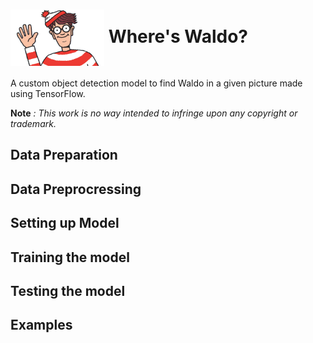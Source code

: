 # <img src="/README Resources/684929827Find Waldo.jpg" width="150" align="center" > Where's Waldo?
A custom object detection model to find Waldo in a given picture made using TensorFlow.

**Note** *: This work is no way intended to infringe upon any copyright or trademark.*

## Data Preparation

## Data Preprocressing

## Setting up Model

## Training the model

## Testing the model

## Examples
